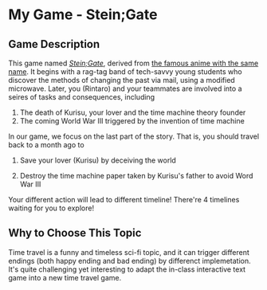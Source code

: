 # My Game - Stein;Gate

## Game Description

This game named [*Stein;Gate*](https://store.steampowered.com/app/412830/STEINSGATE/), derived from [the famous anime with the same name](https://en.wikipedia.org/wiki/Steins;Gate_(TV_series)). It begins with a rag-tag band of tech-savvy young students who discover the methods of changing the past via mail, using a modified microwave. Later, you (Rintaro) and your teammates are involved into a seires of tasks and consequences, including 

1.   The death of Kurisu, your lover and the time machine theory founder
2.   The coming World War III triggered by the invention of time machine

In our game, we focus on the last part of the story. That is, you should travel back to a month ago to 

1.   Save your lover (Kurisu) by deceiving the world

2.   Destroy the time machine paper taken by Kurisu's father to avoid Word War III

Your different action will lead to different timeline! There're 4 timelines waiting for you to explore!

## Why to Choose This Topic

Time travel is a funny and timeless sci-fi topic, and it can trigger different endings (both happy ending and bad ending) by differenct implemetation. It's quite challenging yet interesting to adapt the in-class interactive text game into a new time travel game.
